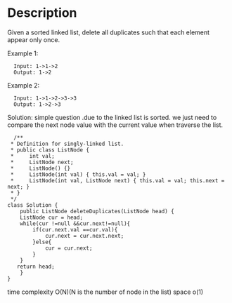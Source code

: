 # Description

Given a sorted linked list, delete all duplicates such that each element appear only once.

  Example 1:
  ```
    Input: 1->1->2
    Output: 1->2
  ```
  Example 2:
  ```
    Input: 1->1->2->3->3
    Output: 1->2->3
  ```
  Solution:
  simple question .due to the linked list is sorted. we just need to compare the next node value with the current value when traverse the list.
  ```
    /**
   * Definition for singly-linked list.
   * public class ListNode {
   *     int val;
   *     ListNode next;
   *     ListNode() {}
   *     ListNode(int val) { this.val = val; }
   *     ListNode(int val, ListNode next) { this.val = val; this.next = next; }
   * }
   */
  class Solution {
      public ListNode deleteDuplicates(ListNode head) {
      ListNode cur = head;
      while(cur !=null &&cur.next!=null){
          if(cur.next.val ==cur.val){
              cur.next = cur.next.next;
          }else{
              cur = cur.next;
          }
      }
     return head;
      }
  }
  ```
  
  time complexity O(N)(N is the number of node in the list)
  space o(1)
